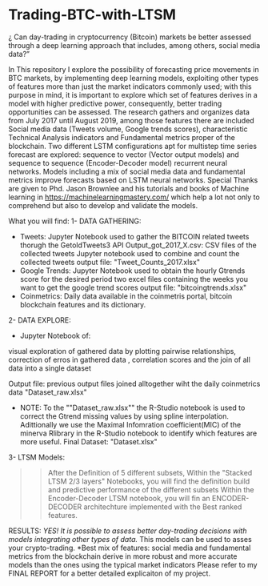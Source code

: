 # Trading-BTC-with-LTSM
¿ Can day-trading in cryptocurrency (Bitcoin) markets be better assessed through a deep learning approach that includes, among others, social media data?”

In This repository I explore the possibility of forecasting price movements in BTC markets, by implementing deep learning models, exploiting other types of features more than just the market indicators commonly used; with this purpose in mind, it is important to explore which set of features derives in a model with higher predictive power, consequently, better trading opportunities can be assessed.
The research gathers and organizes data from July 2017 until August 2019, among those features there are included Social media data (Tweets volume, Google trends scores), characteristic Technical Analysis indicators and Fundamental metrics proper of the blockchain. Two different LSTM configurations apt for multistep time series forecast are explored: sequence to vector (Vector output models) and sequence to sequence (Encoder-Decoder model) recurrent neural networks.
Models including a mix of social media data and fundamental metrics improve forecasts based on LSTM neural networks.
Special Thanks are given to Phd. Jason Brownlee and his tutorials and books of Machine learning in https://machinelearningmastery.com/ which help a lot not only to comprehend but also to develop and validate the models. 

What you will find:
1- DATA GATHERING:
  + Tweets:
  Jupyter Notebook used to gather the BITCOIN related tweets thorugh the GetoldTweets3 API
  Output_got_2017_X.csv: CSV files of the collected tweets
  Jupyter notebook used to combine and count the collected tweets
  output file: "Tweet_Counts_2017.xlsx"		
  + Google Trends: 
  Jupyter Notebook used to obtain the hourly Gtrends score for the desired period
  two excel files containing the weeks you want to get the google trend scores
  output file: "bitcoingtrends.xlsx"
  + Coinmetrics: 	Daily data available  in the coinmetris portal, bitcoin blockchain features and its dictionary.

2- DATA EXPLORE:
 + Jupyter Notebook of:
>>
visual exploration of gathered data by plotting pairwise relationships, correction of erros in gathered data
, correlation scores and the join of all data into a single dataset

Output file: previous output files joined alltogether wiht the daily coinmetrics data "Dataset_raw.xlsx"
 + NOTE: To the ""Dataset_raw.xlsx"" the R-Studio notebook is used to correct the Gtrend missing values by using spline interpolation. Adittionally we use the Maximal Infomration coefficient(MIC) of the minerva Rlibrary in the R-Studio notebook to identify which features are more useful.
Final Dataset: "Dataset.xlsx"

3- LTSM Models:
  >>After the Definition of 5 different subsets,
  >>Within the "Stacked LTSM 2/3 layers" Notebooks, you will find the definition build and predictive performance of the different subsets
  >>Within the Encoder-Decoder LTSM notebook, you will fin an ENCODER-DECODER architechture implemented with the Best ranked features.

RESULTS:
<space><space>*<space>YES! It is possible to assess better day-trading decisions with models integrating other types of data.
<space><space>*<space>This models can be used to asses your crypto-trading.
<space><space>*<space>Best mix of features: social media and fundamental metrics from the blockchain derive in more robust and more accurate models than the ones using the typical market indicators
 Please refer to my FINAL REPORT  for a better detailed explicaiton of my project. 
